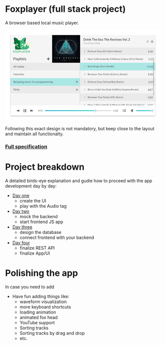 
# Foxplayer (full stack project)

A browser based local music player. 

![main ui](img/musicplayer.png)

Following this exact design is not mandatory, but keep close to the layout and maintain all functionalty.

### [Full specification](specification.md)

# Project breakdown

A detailed birds-eye explanation and gudie how to proceed with the app development day by day:

- [Day one](day-1.md)
	- create the UI 
	- play with the Audio tag
- [Day two](day-2.md)
	- mock the backend 
	- start frontend JS app
- [Day three](day-3.md)
	- design the database
	- connect frontend with your backend
- [Day four](day-4.md)
	- finalize REST API
	- finalize App/UI

# Polishing the app

In case you need to add 

- Have fun adding things like:
	- waveform visualization
	- more keyboard shortcuts
	- loading animation
	- animated fox head
	- YouTube support
	- Sorting tracks
	- Sorting tracks by drag and drop
	- etc.
